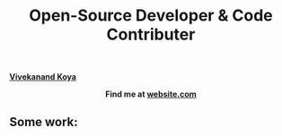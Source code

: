 <p>


<script src="https://platform.linkedin.com/badges/js/profile.js" async defer type="text/javascript"></script>
  <h1 align="center"><b>Open-Source Developer & Code Contributer</h1>
</p>

<p align="center">


              
<br/>
  <div class="badge-base LI-profile-badge" data-locale="fr_FR" data-size="large" data-theme="light" data-type="HORIZONTAL" data-vanity="vivekanand-koya" data-version="v1"><a class="badge-base__link LI-simple-link" href="https://www.linkedin.com/in/vivekanand-koya?trk=profile-badge">Vivekanand Koya</a></div>


<p align="center">Find me at <a href="http://website.com">website.com</a></p>

</p>




## Some work:

